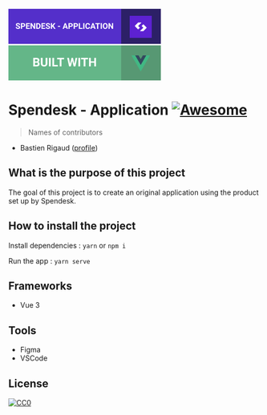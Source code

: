 ![spendesk](https://github.com/Teyz/spendesk/blob/dev/public/img/badges/spendesk.svg) ![vue3](https://github.com/Teyz/spendesk/blob/dev/public/img/badges/vue.svg)

# Spendesk - Application [![Awesome](https://cdn.rawgit.com/sindresorhus/awesome/d7305f38d29fed78fa85652e3a63e154dd8e8829/media/badge.svg)](https://github.com/sindresorhus/awesome#readme)

> Names of contributors

- Bastien Rigaud ([profile](https://github.com/Teyz))

## What is the purpose of this project

The goal of this project is to create an original application using the product set up by Spendesk.

## How to install the project

Install dependencies :
`yarn`
or
`npm i`

Run the app :
`yarn serve`

## Frameworks

- Vue 3

## Tools

- Figma
- VSCode

## License

[![CC0](https://licensebuttons.net/p/zero/1.0/88x31.png)](https://creativecommons.org/publicdomain/zero/1.0/)

